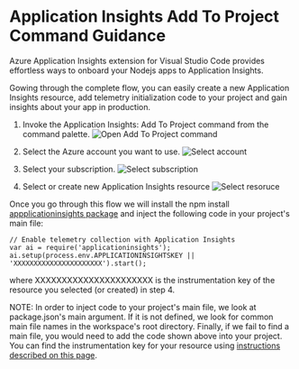 # Application Insights Add To Project Command Guidance

Azure Application Insights extension for Visual Studio Code provides effortless
ways to onboard your Nodejs apps to Application Insights.

Gowing through the complete flow, you can easily create a new Application
Insights resource, add telemetry initialization code to your project and gain
insights about your app in production.

1. Invoke the Application Insights: Add To Project command from the command
   palette.
   ![Open Add To Project command](https://aidevtools.blob.core.windows.net/vscode-assets/AddToProjectCommand.PNG)

2. Select the Azure account you want to use.
   ![Select account](https://aidevtools.blob.core.windows.net/vscode-assets/SelectAccount.PNG)

3. Select your subscription.
   ![Select subscription](https://aidevtools.blob.core.windows.net/vscode-assets/SelectSub.PNG)

4. Select or create new Application Insights resource
   ![Select resoruce](https://aidevtools.blob.core.windows.net/vscode-assets/SelectResource.PNG)

Once you go through this flow we will install the npm install
[appplicationinsights package](https://www.npmjs.com/package/applicationinsights)
and inject the following code in your project's main file:

```
// Enable telemetry collection with Application Insights
var ai = require('applicationinsights');
ai.setup(process.env.APPLICATIONINSIGHTSKEY || 'XXXXXXXXXXXXXXXXXXXXXX').start();
```

where XXXXXXXXXXXXXXXXXXXXXX is the instrumentation key of the resource you
selected (or created) in step 4.

NOTE: In order to inject code to your project's main file, we look at
package.json's main argument. If it is not defined, we look for common main file
names in the workspace's root directory. Finally, if we fail to find a main
file, you would need to add the code shown above into your project. You can find
the instrumentation key for your resource using
[instructions described on this page](https://docs.microsoft.com/en-us/azure/application-insights/app-insights-create-new-resource).
